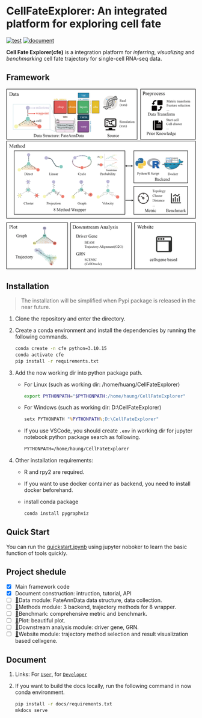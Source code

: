 # CellFateExplorer: An integrated platform for exploring cell fate

[![test](https://github.com/HuangDDU/CellFateExplorer/actions/workflows/test.yml/badge.svg)](https://github.com/HuangDDU/CellFateExplorer/actions/workflows/test.yml)
[![document](https://readthedocs.org/projects/cellfateexplorer/badge/?version=latest)](https://cellfateexplorer.readthedocs.io/en/latest/)

**Cell Fate Explorer(cfe)** is a integration platform for *inferring*, *visualizing* and *benchmarking* cell fate trajectory for single-cell RNA-seq data.

## Framework

![CellFateExplorer Framework](./docs/img/framework.png)

## Installation

> The installation will be simplified when Pypi package is released in the near future.

1. Clone the repository and enter the directory.
2. Create a conda environment and install the dependencies by running the following commands.

    ```bash
    conda create -n cfe python=3.10.15
    conda activate cfe
    pip install -r requirements.txt
    ```

3. Add the now working dir into python package path.
   - For Linux (such as working dir: /home/huang/CellFateExplorer)

     ```bash
     export PYTHONPATH="$PYTHONPATH:/home/haung/CellFateExplorer"
     ```

   - For Windows (such as working dir: D:\CellFateExplorer)

     ```cmd
     setx PYTHONPATH "%PYTHONPATH%;D:\CellFateExplorer"
     ```

   - If you use VSCode, you should create `.env` in working dir for jupyter notebook python package search as following.
     
     ```txt
     PYTHONPATH=/home/haung/CellFateExplorer
     ```

4. Other installation requirements:
   - R and rpy2 are required.
   - If you want to use docker container as backend, you need to install docker beforehand.
   - install conda package

        ```bash
        conda install pygraphviz
        ```

## Quick Start

You can run the [quickstart.ipynb](https://cellfateexplorer.readthedocs.io/en/latest/tutorial/quickstart/) using jupyter noboker to learn the basic function of tools quickly.

## Project shedule

- [x] Main framework code
- [x] Document construction: intruction, tutorial, API
- [ ] [🔗](./docs/shedule/data.md)Data module: FateAnnData data structure, data collection.
- [ ] [🔗](./docs/shedule/method.md)Methods module: 3 backend, trajectory methods for 8 wrapper.
- [ ] [🔗](./docs/shedule/benchmark.md)Benchmark: comprehensive metric and benchmark.
- [ ] [🔗](./docs/shedule/plot.md)Plot: beautiful plot.
- [ ] [🔗](./docs/shedule/downstream_analysis.md)Downstream analysis module: driver gene, GRN.
- [ ] [🔗](./docs/shedule/website.md)Website module: trajectory method selection and result visualization based cellxgene.

## Document

1. Links: For [`User`](https://cellfateexplorer-cellfateexplorer.readthedocs-hosted.com/en/latest/api/), for [`Developer`](https://cellfateexplorer-cellfateexplorer.readthedocs-hosted.com/en/latest/api/)

2. If you want to build the docs locally, run the following command in now conda environment.

    ```bash
    pip install -r docs/requirements.txt
    mkdocs serve
    ```
